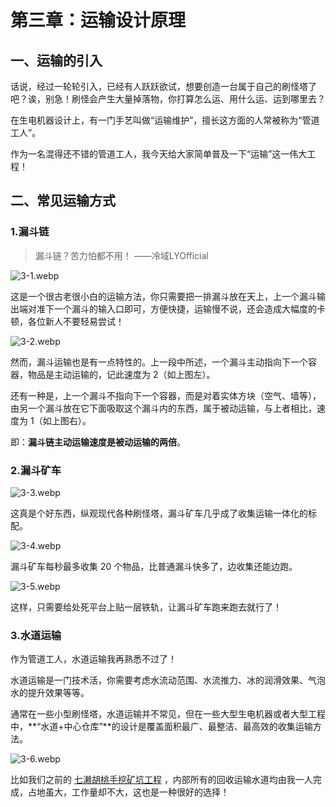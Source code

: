 # 第三章：运输设计原理

## 一、运输的引入

话说，经过一轮轮引入，已经有人跃跃欲试，想要创造一台属于自己的刷怪塔了吧？诶，别急！刷怪会产生大量掉落物，你打算怎么运、用什么运、运到哪里去？

在生电机器设计上，有一门手艺叫做“运输维护”，擅长这方面的人常被称为“管道工人”。

作为一名混得还不错的管道工人，我今天给大家简单普及一下“运输”这一伟大工程！

## 二、常见运输方式

### 1.漏斗链

> 漏斗链？苦力怕都不用！
> ——冷域LYOfficial

![3-1.webp](https://pic.awa.ms/f/2024/11/20/673d635d83415.webp)

这是一个很古老很小白的运输方法，你只需要把一排漏斗放在天上，上一个漏斗输出端对准下一个漏斗的输入口即可，方便快捷，运输慢不说，还会造成大幅度的卡顿，各位新人不要轻易尝试！

![3-2.webp](https://pic.awa.ms/f/2024/11/20/673d635c0a61b.webp)

然而，漏斗运输也是有一点特性的。上一段中所述，一个漏斗主动指向下一个容器，物品是主动运输的，记此速度为 2（如上图左）。

还有一种是，上一个漏斗不指向下一个容器，而是对着实体方块（空气、墙等），由另一个漏斗放在它下面吸取这个漏斗内的东西，属于被动运输，与上者相比，速度为 1（如上图右）。

即：**漏斗链主动运输速度是被动运输的两倍**。

### 2.漏斗矿车

![3-3.webp](https://pic.awa.ms/f/2024/11/20/673d635c60037.webp)

这真是个好东西，纵观现代各种刷怪塔，漏斗矿车几乎成了收集运输一体化的标配。

![3-4.webp](https://pic.awa.ms/f/2024/11/20/673d635d49b5d.webp)

漏斗矿车每秒最多收集 20 个物品，比普通漏斗快多了，边收集还能边跑。

![3-5.webp](https://pic.awa.ms/f/2024/11/20/673d635d0e41d.webp)

这样，只需要给处死平台上贴一层铁轨，让漏斗矿车跑来跑去就行了！

### 3.水道运输

作为管道工人，水道运输我再熟悉不过了！

水道运输是一门技术活，你需要考虑水流动范围、水流推力、冰的润滑效果、气泡水的提升效果等等。

通常在一些小型刷怪塔，水道运输并不常见，但在一些大型生电机器或者大型工程中，**“水道+中心仓库”**的设计是覆盖面积最广、最整洁、最高效的收集运输方法。

![3-6.webp](https://pic.awa.ms/f/2024/11/20/673d6359e0fdf.webp)

比如我们之前的 [七濑胡桃手挖矿坑工程](https://www.bilibili.com/video/BV1oM4y157wj/) ，内部所有的回收运输水道均由我一人完成，占地虽大，工作量却不大，这也是一种很好的选择！
